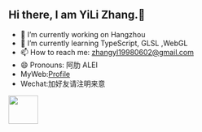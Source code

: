 ## Hi there, I am YiLi Zhang.👋


- 🔭 I’m currently working on Hangzhou
- 🌱 I’m currently learning TypeScript, GLSL ,WebGL
- 📫 How to reach me: zhangyl19980602@gmail.com
- 😄 Pronouns: 阿肋 ALEI
- MyWeb:[Profile](http://183.129.161.21:5099/)
- Wechat:加好友请注明来意
<img src="http://183.129.161.21:5099/zyl/wechat.jpg" width="58" height="56"/>

